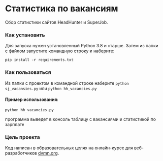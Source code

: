 # Статистика по вакансиям

Сбор статистики сайтов HeadHunter и SuperJob.

### Как установить

Для запуска нужен установленный Python 3.8 и старше. Затем из папки с файлом запустите командную строку и
наберите: 
```
pip install -r requirements.txt
```

### Как пользоваться

Из папки с проектом в командной строке наберите `python sj_vacansies.py` или `python hh_vacancies.py`

#### Пример использования:

```
python hh_vacancies.py
```

программа выведет в консоль таблицу с вакансиями и статистикой по зарплате

### Цель проекта

Код написан в образовательных целях на онлайн-курсе для веб-разработчиков [dvmn.org](https://dvmn.org/).